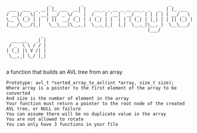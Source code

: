 ```
                _           _                                _        
 ___  ___  _ __| |_ ___  __| |   __ _ _ __ _ __ __ _ _   _  | |_ ___  
/ __|/ _ \| '__| __/ _ \/ _` |  / _` | '__| '__/ _` | | | | | __/ _ \ 
\__ \ (_) | |  | ||  __/ (_| | | (_| | |  | | | (_| | |_| | | || (_) |
|___/\___/|_|   \__\___|\__,_|  \__,_|_|  |_|  \__,_|\__, |  \__\___/ 
                                                     |___/            
             _ 
  __ ___   _| |
 / _` \ \ / / |
| (_| |\ V /| |
 \__,_| \_/ |_|
               
```
a function that builds an AVL tree from an array

    Prototype: avl_t *sorted_array_to_avl(int *array, size_t size);
    Where array is a pointer to the first element of the array to be converted
    And size is the number of element in the array
    Your function must return a pointer to the root node of the created AVL tree, or NULL on failure
    You can assume there will be no duplicate value in the array
    You are not allowed to rotate
    You can only have 3 functions in your file
